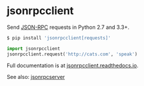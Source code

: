 # jsonrpcclient

Send [JSON-RPC](http://www.jsonrpc.org/) requests in Python 2.7 and 3.3+.

```sh
$ pip install 'jsonrpcclient[requests]'
```
```python
import jsonrpcclient
jsonrpcclient.request('http://cats.com', 'speak')
```

Full documentation is at [jsonrpcclient.readthedocs.io](https://jsonrpcclient.readthedocs.io/).

See also: [jsonrpcserver](https://github.com/bcb/jsonrpcserver)
